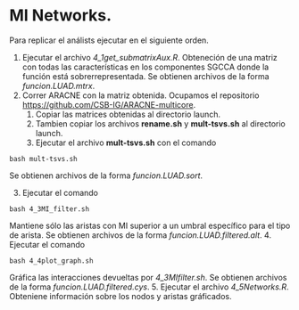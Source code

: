 # MI Networks.

Para replicar el análists ejecutar en el siguiente orden.

1. Ejecutar el archivo *4_1get_submatrixAux.R*. Obteneción de una matriz con todas las características en los componentes SGCCA donde
la función está sobrerrepresentada. Se obtienen archivos de la forma *funcion.LUAD.mtrx*.
2. Correr ARACNE con la matriz obtenida. Ocupamos el repositorio https://github.com/CSB-IG/ARACNE-multicore.
   1. Copiar las matrices obtenidas al directorio launch.
   2. Tambien copiar los archivos **rename.sh** y **mult-tsvs.sh** al directorio launch.
   3. Ejecutar el archivo **mult-tsvs.sh** con el comando
  ```
  bash mult-tsvs.sh
  ```
  Se obtienen archivos de la forma *funcion.LUAD.sort*.

3. Ejecutar el comando
  ```
  bash 4_3MI_filter.sh
  ```
  Mantiene sólo las aristas con MI superior a un umbral específico para el tipo de arista. Se obtienen archivos de la forma *funcion.LUAD.filtered.alt*.
4. Ejecutar el comando
  ```
  bash 4_4plot_graph.sh
  ```
  Gráfica las interacciones devueltas por *4_3MIfilter.sh*. Se obtienen archivos de la forma *funcion.LUAD.filtered.cys*.
5. Ejecutar el archivo *4_5Networks.R*. Obteniene información sobre los nodos y aristas gráficados.
